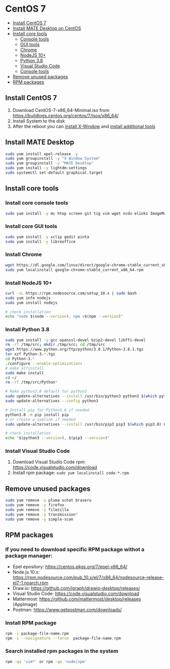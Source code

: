 # CentOS 7

* [Install CentOS 7](#install-centos7)
* [Install MATE Desktop on CentOS](#install-mate-desktop)
* [Install core tools](#install-core-tools)
    - [Console tools](#install-core-console-tools)
    - [GUI tools](#install-core-gui-tools)
    - [Chrome](#install-chrome)
    - [NodeJS 10+](#install-nodejs-10)
    - [Python 3.8](#install-python-38)
    - [Visual Studio Code](#install-visual-studio-code)
    - [Console tools](#install-core-tools)
* [Remove unused packages](#remove-unused-packages)
* [RPM packages](#rpm-packages)
    

## Install CentOS 7

1. Download CentOS-7-x86_64-Minimal.iso from https://buildlogs.centos.org/centos/7/isos/x86_64/
1. Install System to the disk
1. After the reboot you can [install X-Window](#install-mate-desktop) and [install additional tools](#install-core-tools)

## Install MATE Desktop
```bash
sudo yum install epel-release -y
sudo yum groupinstall -y "X Window System"
sudo yum groupinstall -y "MATE Desktop"
sudo yum install -y lightdm-settings
sudo systemctl set-default graphical.target
```

## Install core tools

### Install core console tools
```bash
sudo yum install -y mc htop screen git tig vim wget ncdu elinks ImageMagick p7zip
```

### Install core GUI tools
```bash
sudo yum install -y xclip gedit pinta
sudo yum install -y libreoffice
```

### Install Chrome

```bash
wget https://dl.google.com/linux/direct/google-chrome-stable_current_x86_64.rpm
sudo yum localinstall google-chrome-stable_current_x86_64.rpm 
```

### Install NodeJS 10+
```bash
curl -sL https://rpm.nodesource.com/setup_10.x | sudo bash -
sudo yum info nodejs
sudo yum install nodejs

# check installation
echo "node $(node --version), npm v$(npm --version)"
```

### Install Python 3.8
```bash
sudo yum install -y gcc openssl-devel bzip2-devel libffi-devel
rm -rf /tmp/src; mkdir /tmp/src; cd /tmp/src
wget https://www.python.org/ftp/python/3.8.1/Python-3.8.1.tgz
tar xzf Python-3.*.tgz
cd Python-3.*
./configure --enable-optimizations
# make altinstall
sudo make install
cd ~/
rm -rf /tmp/src/Python*

# Make python3.8 default for python3
sudo update-alternatives --install /usr/bin/python3 python3 $(which python3.8) 0
sudo update-alternatives --config python3

# Install pip for Python3.8 if needed
python3.8 -m pip install pip
# or create a symlink if needed
sudo update-alternatives --install /usr/bin/pip3 pip3 $(which pip3.8) 0

# check installation
echo "$(python3 --version), $(pip3 --version)"
```

### Install Visual Studio Code

1. Download Visual Studio Code rpm: https://code.visualstudio.com/download
1. Install rpm package: ```sudo yum localinstall code-*.rpm```


## Remove unused packages
```bash
sudo yum remove -y pluma xchat brasero
sudo yum remove -y firefox
sudo yum remove -y filezilla
sudo yum remove -y transmission*
sudo yum remove -y simple-scan
```

## RPM packages

### If you need to download specific RPM package withot a package manager:
* Epel epository: https://centos.pkgs.org/7/epel-x86_64/
* Node.js 10.x: https://rpm.nodesource.com/pub_10.x/el/7/x86_64/nodesource-release-el7-1.noarch.rpm
* Draw.io: https://github.com/jgraph/drawio-desktop/releases/
* Visual Studio Code: https://code.visualstudio.com/download
* Mattermost: https://github.com/mattermost/desktop/releases (AppImage)
* Postman: https://www.getpostman.com/downloads/

### Install RPM package
```bash
rpm -i package-file-name.rpm
rpm -i --nosignature --force  package-file-name.rpm
```

### Search installed rpm packages in the system
```bash
rpm -qa 'vim*' or rpm -qa 'node|npm'
```
